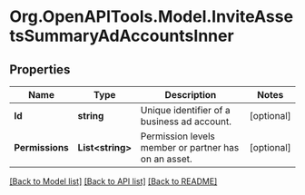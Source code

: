 # Org.OpenAPITools.Model.InviteAssetsSummaryAdAccountsInner

## Properties

Name | Type | Description | Notes
------------ | ------------- | ------------- | -------------
**Id** | **string** | Unique identifier of a business ad account. | [optional] 
**Permissions** | **List&lt;string&gt;** | Permission levels member or partner has on an asset. | [optional] 

[[Back to Model list]](../README.md#documentation-for-models) [[Back to API list]](../README.md#documentation-for-api-endpoints) [[Back to README]](../README.md)

